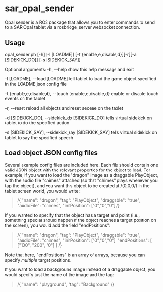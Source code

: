 # sar\_opal\_sender
Opal sender is a ROS package that allows you to enter commands to send to a SAR Opal tablet via a rosbridge\_server websocket connection.

## Usage
opal\_sender.ph \[-h\] \[-l \[LOADME\]\] \[-t \{enable,e,disable,d\}\]\[-r\]\[-a \[SIDEKICK\_DO\]\] \[-s \[SIDEKICK\_SAY\]\]

Optional arguments:
-h, --help
show this help message and exit

-l \[LOADME\], --load \[LOADME\]
tell tablet to load the game object specified in the LOADME json config file

-t \{enable,e,disable,d\}, --touch \{enable,e,disable,d\}
enable or disable touch events on the tablet

-r, --reset
reload all objects and reset secene on the tablet

-d \[SIDEKICK\_DO\], --sidekick\_do \[SIDEKICK\_DO\]
tells virtual sidekick on tablet to do the specified action

-s [SIDEKICK\_SAY], --sidekick\_say [SIDEKICK\_SAY]
tells virtual sidekick on tablet to say the specified speech

## Load object JSON config files
Several example config files are included here. Each file should contain one valid JSON object with the relevant properties for the object to load. For example, if you want to load the "dragon" image as a draggable PlayObject, with the audio file "chimes" attached (so that "chimes" plays whenever you tap the object), and you want this object to be created at /(0,0,0/) in the tablet screen world, you would write:
> /{
>    "name": "dragon",
>    "tag": "PlayObject",
>    "draggable": "true",
>    "audioFile": "chimes",
>    "initPosition": ["0","0","0"]
> /}

If you wanted to specify that the object has a target end point (i.e., something special should happen if the object reaches a target position on the screen), you would add the field "endPositions":
> /{
>    "name": "dragon",
>    "tag": "PlayObject",
>    "draggable": "true",
>    "audioFile": "chimes",
>    "initPosition": ["0","0","0"],
>    "endPositions": [ ["100", "200", "0"] ]
> /}

Note that here, "endPositions" is an array of arrays, because you can specify *multiple* target positions.

If you want to load a background image instead of a draggable object, you would specify just the name of the image and the tag:
> /{
>    "name": "playground",
>    "tag": "Background"
> /}

